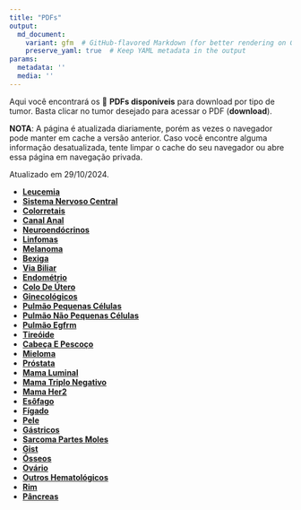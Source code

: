 ```yaml
---
title: "PDFs"
output: 
  md_document:
    variant: gfm  # GitHub-flavored Markdown (for better rendering on GitHub)
    preserve_yaml: true  # Keep YAML metadata in the output
params:
  metadata: ''
  media: ''
---
```


Aqui você encontrará os 📝 **PDFs disponíveis** para download por tipo
de tumor. Basta clicar no tumor desejado para acessar o PDF
(**download**).

**NOTA**: A página é atualizada diariamente, porém as vezes o navegador
pode manter em cache a versão anterior. Caso você encontre alguma
informação desatualizada, tente limpar o cache do seu navegador ou abre
essa página em navegação privada.

Atualizado em 29/10/2024.

- [**Leucemia**](https://coeoralmeds-e768.restdb.io/media/67208bc9f63b804800041c93?download=true)
- [**Sistema Nervoso
  Central**](https://coeoralmeds-e768.restdb.io/media/67208bcbf63b804800041c96?download=true)
- [**Colorretais**](https://coeoralmeds-e768.restdb.io/media/67208bcef63b804800041c9b?download=true)
- [**Canal
  Anal**](https://coeoralmeds-e768.restdb.io/media/67208bd0f63b804800041c9d?download=true)
- [**Neuroendócrinos**](https://coeoralmeds-e768.restdb.io/media/67208bd2f63b804800041c9f?download=true)
- [**Linfomas**](https://coeoralmeds-e768.restdb.io/media/67208bd3f63b804800041ca0?download=true)
- [**Melanoma**](https://coeoralmeds-e768.restdb.io/media/67208bd5f63b804800041ca3?download=true)
- [**Bexiga**](https://coeoralmeds-e768.restdb.io/media/67208bd7f63b804800041ca5?download=true)
- [**Via
  Biliar**](https://coeoralmeds-e768.restdb.io/media/67208bd8f63b804800041ca6?download=true)
- [**Endométrio**](https://coeoralmeds-e768.restdb.io/media/67208bdaf63b804800041ca8?download=true)
- [**Colo De
  Útero**](https://coeoralmeds-e768.restdb.io/media/67208bdbf63b804800041caa?download=true)
- [**Ginecológicos**](https://coeoralmeds-e768.restdb.io/media/67208bddf63b804800041cac?download=true)
- [**Pulmão Pequenas
  Células**](https://coeoralmeds-e768.restdb.io/media/67208bdff63b804800041cae?download=true)
- [**Pulmão Não Pequenas
  Células**](https://coeoralmeds-e768.restdb.io/media/67208be0f63b804800041cb0?download=true)
- [**Pulmão
  Egfrm**](https://coeoralmeds-e768.restdb.io/media/67208be2f63b804800041cb2?download=true)
- [**Tireóide**](https://coeoralmeds-e768.restdb.io/media/67208be5f63b804800041cb6?download=true)
- [**Cabeça E
  Pescoço**](https://coeoralmeds-e768.restdb.io/media/67208be7f63b804800041cb8?download=true)
- [**Mieloma**](https://coeoralmeds-e768.restdb.io/media/67208be8f63b804800041cba?download=true)
- [**Próstata**](https://coeoralmeds-e768.restdb.io/media/67208beaf63b804800041cbc?download=true)
- [**Mama
  Luminal**](https://coeoralmeds-e768.restdb.io/media/67208beef63b804800041cc1?download=true)
- [**Mama Triplo
  Negativo**](https://coeoralmeds-e768.restdb.io/media/67208beff63b804800041cc3?download=true)
- [**Mama
  Her2**](https://coeoralmeds-e768.restdb.io/media/67208bf1f63b804800041cc4?download=true)
- [**Esôfago**](https://coeoralmeds-e768.restdb.io/media/67208bf3f63b804800041cc6?download=true)
- [**Fígado**](https://coeoralmeds-e768.restdb.io/media/67208bf4f63b804800041cc8?download=true)
- [**Pele**](https://coeoralmeds-e768.restdb.io/media/67208bf6f63b804800041cca?download=true)
- [**Gástricos**](https://coeoralmeds-e768.restdb.io/media/67208bf7f63b804800041ccc?download=true)
- [**Sarcoma Partes
  Moles**](https://coeoralmeds-e768.restdb.io/media/67208bf9f63b804800041cce?download=true)
- [**Gist**](https://coeoralmeds-e768.restdb.io/media/67208bfbf63b804800041cd0?download=true)
- [**Ósseos**](https://coeoralmeds-e768.restdb.io/media/67208bfcf63b804800041cd2?download=true)
- [**Ovário**](https://coeoralmeds-e768.restdb.io/media/67208bfef63b804800041cd4?download=true)
- [**Outros
  Hematológicos**](https://coeoralmeds-e768.restdb.io/media/67208bfff63b804800041cd6?download=true)
- [**Rim**](https://coeoralmeds-e768.restdb.io/media/67208c01f63b804800041cd8?download=true)
- [**Pâncreas**](https://coeoralmeds-e768.restdb.io/media/67208c03f63b804800041cda?download=true)

